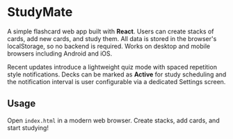 # StudyMate

A simple flashcard web app built with **React**. Users can create stacks of cards, add new cards, and study them. All data is stored in the browser's localStorage, so no backend is required. Works on desktop and mobile browsers including Android and iOS.

Recent updates introduce a lightweight quiz mode with spaced repetition style notifications. Decks can be marked as **Active** for study scheduling and the notification interval is user configurable via a dedicated Settings screen.

## Usage

Open `index.html` in a modern web browser. Create stacks, add cards, and start studying!
